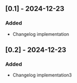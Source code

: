 ## [0.1] - 2024-12-23

### Added

- Changelog implementation

## [0.2] - 2024-12-23

### Added

- Changelog implementation3
